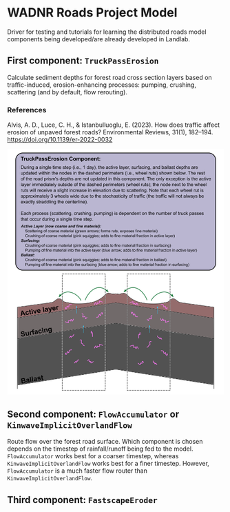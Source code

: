 # WADNR Roads Project Model
Driver for testing and tutorials for learning the distributed roads 
model components being developed/are already developed in Landlab.

## First component: `TruckPassErosion`
Calculate sediment depths for forest road cross section layers based
on traffic-induced, erosion-enhancing processes: pumping, crushing,
scattering (and by default, flow rerouting).

### References
Alvis, A. D., Luce, C. H., & Istanbulluoglu, E. (2023). How does traffic 
affect erosion of unpaved forest roads? Environmental Reviews, 31(1), 
182–194. https://doi.org/10.1139/er-2022-0032


![Schematic describing the TruckPassErosion component.](TruckPassErosion_Component.png)

## Second component: `FlowAccumulator` or `KinwaveImplicitOverlandFlow`
Route flow over the forest road surface. Which component is chosen depends on 
the timestep of rainfall/runoff being fed to the model. `FlowAccumulator` works
best for a coarser timestep, whereas `KinwaveImplicitOverlandFlow` works best for
a finer timestep. However, `FlowAccumulator` is a much faster flow router than
`KinwaveImplicitOverlandFlow`.

## Third component: `FastscapeEroder`
